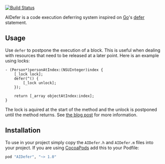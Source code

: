[![Build Status](https://travis-ci.org/aleph7/AIDefer.png)](https://travis-ci.org/aleph7/AIDefer)

AIDefer is a code execution deferring system inspired on [Go](http://golang.org)'s [defer](http://golang.org/doc/effective_go.html#defer) statement.


## Usage

Use `defer` to postpone the execution of a block. This is useful when dealing with resources that need to be released at a later point. Here is an example using locks:

```objc
- (Person*)personAtIndex:(NSUInteger)index {
    [_lock lock];
    defer(^() {
        [_lock unlock];
    });
    
    return [_array objectAtIndex:index];
}
```

The lock is aquired at the start of the method and the unlock is postponed until the method returns. See [the blog post](http://www.a-coding.com/2014/03/defer-in-objective-c.html) for more information.


## Installation

To use in your project simply copy the `AIDefer.h` and `AIDefer.m` files into your project. If you are using [CocoaPods](http://cocoapods.org) add this to your Podfile:

```ruby
pod "AIDefer", "~> 1.0"
```
